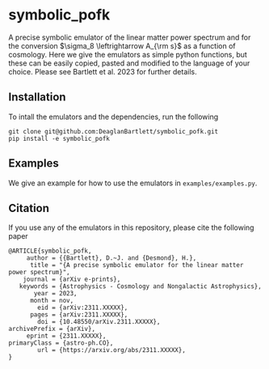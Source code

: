 # symbolic_pofk

A precise symbolic emulator of the linear matter power spectrum and for the conversion
$\sigma_8 \leftrightarrow A_{\rm s}$ as a function of cosmology.
Here we give the emulators as simple python functions, but these can be 
easily copied, pasted and modified to the language of your choice.
Please see Bartlett et al. 2023 for further details.


## Installation

To intall the emulators and the dependencies, run the following

```
git clone git@github.com:DeaglanBartlett/symbolic_pofk.git
pip install -e symbolic_pofk
```

## Examples

We give an example for how to use the emulators in `examples/examples.py`.

## Citation

If you use any of the emulators in this repository, please cite the following paper
```
@ARTICLE{symbolic_pofk,
     author = {{Bartlett}, D.~J. and {Desmond}, H.},
      title = "{A precise symbolic emulator for the linear matter power spectrum}",
    journal = {arXiv e-prints},
   keywords = {Astrophysics - Cosmology and Nongalactic Astrophysics},
       year = 2023,
      month = nov,
        eid = {arXiv:2311.XXXXX},
      pages = {arXiv:2311.XXXXX},
        doi = {10.48550/arXiv.2311.XXXXX},
archivePrefix = {arXiv},
     eprint = {2311.XXXXX},
primaryClass = {astro-ph.CO},
        url = {https://arxiv.org/abs/2311.XXXXX},
}
```
